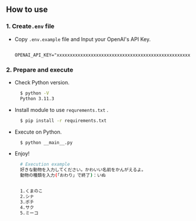 ## How to use

### 1. Create`.env` file
- Copy `.env.example` file and Input your OpenAI's API Key.
  ```text
    OPENAI_API_KEY="xxxxxxxxxxxxxxxxxxxxxxxxxxxxxxxxxxxxxxxxxxxxxxxxxxx"
  ```

### 2. Prepare and execute

- Check Python version.
  ```bash
    $ python -V
    Python 3.11.3
  ```
- Install module to use `requrements.txt` .
  ```bash
    $ pip install -r requirements.txt
  ```
- Execute on Python.
  ```bash
    $ python __main__.py
  ```
- Enjoy!
  ```bash
    # Execution example
    好きな動物を入力してください。かわいい名前をかんがえるよ。
    動物の種類を入力(「おわり」で終了)：いぬ


    1.くまのこ
    2.シナ
    3.ポチ
    4.サク
    5.ミーコ
  ```